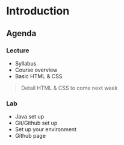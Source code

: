 # Introduction

## Agenda

### Lecture

* Syllabus
* Course overview
* Basic HTML & CSS

> Detail HTML & CSS to come next week

### Lab

* Java set up
* Git/Github set up
* Set up your environment
* Github page
